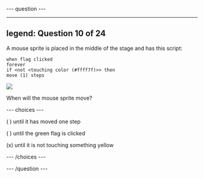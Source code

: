 --- question ---

---
legend: Question 10 of 24
---

A mouse sprite is placed in the middle of the stage and has this script:

```blocks3
when flag clicked
forever
if <not <touching color (#ffff7f)>> then
move (1) steps
```

![](images/mouse.png)

When will the mouse sprite move?

--- choices ---

( ) until it has moved one step

( ) until the green flag is clicked

(x) until it is not touching something yellow

--- /choices ---

--- /question ---
